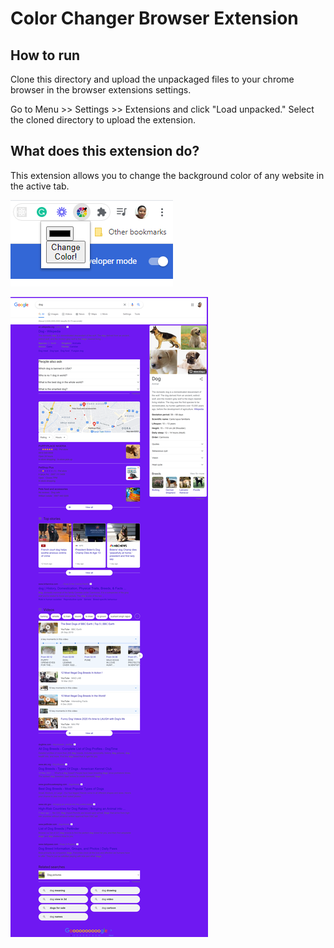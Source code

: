 # Color Changer Browser Extension

## How to run

Clone this directory and upload the unpackaged files to your chrome browser in the browser extensions settings.

Go to Menu >> Settings >> Extensions and click "Load unpacked." Select the cloned directory to upload the extension.

## What does this extension do?

This extension allows you to change the background color of any website in the active tab.

![UI](extension1.PNG)

![Affected Website](extension2.png)